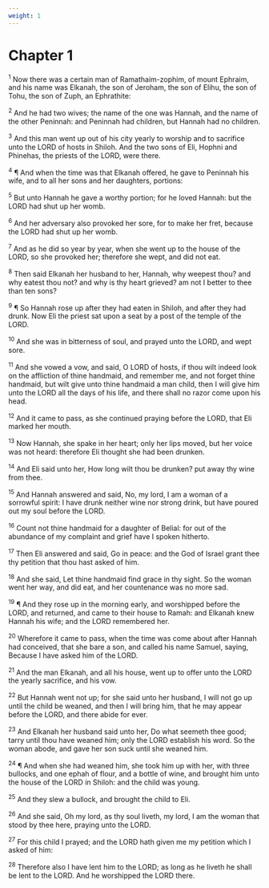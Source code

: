 ```yaml
---
weight: 1
---
```


# Chapter 1

<sup>1</sup> Now there was a certain man of Ramathaim-zophim, of mount Ephraim, and his name was Elkanah, the son of Jeroham, the son of Elihu, the son of Tohu, the son of Zuph, an Ephrathite: 

<sup>2</sup> And he had two wives; the name of the one was Hannah, and the name of the other Peninnah: and Peninnah had children, but Hannah had no children. 

<sup>3</sup> And this man went up out of his city yearly to worship and to sacrifice unto the LORD of hosts in Shiloh. And the two sons of Eli, Hophni and Phinehas, the priests of the LORD, were there. 

<sup>4</sup> ¶ And when the time was that Elkanah offered, he gave to Peninnah his wife, and to all her sons and her daughters, portions: 

<sup>5</sup> But unto Hannah he gave a worthy portion; for he loved Hannah: but the LORD had shut up her womb. 

<sup>6</sup> And her adversary also provoked her sore, for to make her fret, because the LORD had shut up her womb. 

<sup>7</sup> And as he did so year by year, when she went up to the house of the LORD, so she provoked her; therefore she wept, and did not eat. 

<sup>8</sup> Then said Elkanah her husband to her, Hannah, why weepest thou? and why eatest thou not? and why is thy heart grieved? am not I better to thee than ten sons? 

<sup>9</sup> ¶ So Hannah rose up after they had eaten in Shiloh, and after they had drunk. Now Eli the priest sat upon a seat by a post of the temple of the LORD. 

<sup>10</sup> And she was in bitterness of soul, and prayed unto the LORD, and wept sore. 

<sup>11</sup> And she vowed a vow, and said, O LORD of hosts, if thou wilt indeed look on the affliction of thine handmaid, and remember me, and not forget thine handmaid, but wilt give unto thine handmaid a man child, then I will give him unto the LORD all the days of his life, and there shall no razor come upon his head. 

<sup>12</sup> And it came to pass, as she continued praying before the LORD, that Eli marked her mouth. 

<sup>13</sup> Now Hannah, she spake in her heart; only her lips moved, but her voice was not heard: therefore Eli thought she had been drunken. 

<sup>14</sup> And Eli said unto her, How long wilt thou be drunken? put away thy wine from thee. 

<sup>15</sup> And Hannah answered and said, No, my lord, I am a woman of a sorrowful spirit: I have drunk neither wine nor strong drink, but have poured out my soul before the LORD. 

<sup>16</sup> Count not thine handmaid for a daughter of Belial: for out of the abundance of my complaint and grief have I spoken hitherto. 

<sup>17</sup> Then Eli answered and said, Go in peace: and the God of Israel grant thee thy petition that thou hast asked of him. 

<sup>18</sup> And she said, Let thine handmaid find grace in thy sight. So the woman went her way, and did eat, and her countenance was no more sad. 

<sup>19</sup> ¶ And they rose up in the morning early, and worshipped before the LORD, and returned, and came to their house to Ramah: and Elkanah knew Hannah his wife; and the LORD remembered her. 

<sup>20</sup> Wherefore it came to pass, when the time was come about after Hannah had conceived, that she bare a son, and called his name Samuel, saying, Because I have asked him of the LORD. 

<sup>21</sup> And the man Elkanah, and all his house, went up to offer unto the LORD the yearly sacrifice, and his vow. 

<sup>22</sup> But Hannah went not up; for she said unto her husband, I will not go up until the child be weaned, and then I will bring him, that he may appear before the LORD, and there abide for ever. 

<sup>23</sup> And Elkanah her husband said unto her, Do what seemeth thee good; tarry until thou have weaned him; only the LORD establish his word. So the woman abode, and gave her son suck until she weaned him. 

<sup>24</sup> ¶ And when she had weaned him, she took him up with her, with three bullocks, and one ephah of flour, and a bottle of wine, and brought him unto the house of the LORD in Shiloh: and the child was young. 

<sup>25</sup> And they slew a bullock, and brought the child to Eli. 

<sup>26</sup> And she said, Oh my lord, as thy soul liveth, my lord, I am the woman that stood by thee here, praying unto the LORD. 

<sup>27</sup> For this child I prayed; and the LORD hath given me my petition which I asked of him: 

<sup>28</sup> Therefore also I have lent him to the LORD; as long as he liveth he shall be lent to the LORD. And he worshipped the LORD there. 


